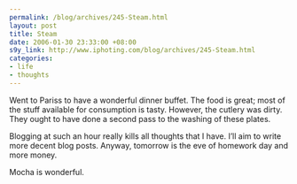 ```yaml
--- 
permalink: /blog/archives/245-Steam.html
layout: post
title: Steam
date: 2006-01-30 23:33:00 +08:00
s9y_link: http://www.iphoting.com/blog/archives/245-Steam.html
categories: 
- life
- thoughts
---
```

<p class="whiteline"><p>Went to Pariss to have a wonderful dinner buffet. The food is great; most of the stuff available for consumption is tasty. However, the cutlery was dirty. They ought to have done a second pass to the washing of these plates.</p>
</p><p class="whiteline"><p>Blogging at such an hour really kills all thoughts that I have. I&#8217;ll aim to write more decent blog posts. Anyway, tomorrow is the eve of homework day and more money.</p>
</p><p class="break"><p>Mocha is wonderful.</p></p>
